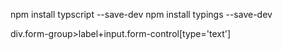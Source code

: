 npm install typscript --save-dev
npm install typings --save-dev

div.form-group>label+input.form-control[type='text']
